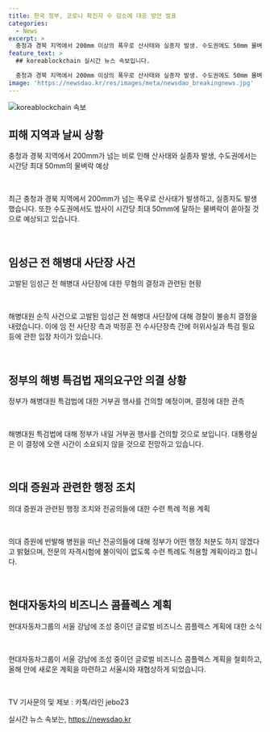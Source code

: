 ```yaml
---
title: 한국 정부, 코로나 확진자 수 감소에 대응 방안 발표
categories:
  - News
excerpt: >
  충청과 경북 지역에서 200mm 이상의 폭우로 산사태와 실종자 발생. 수도권에도 50mm 물벼락 예상. 해병대 사단장 임성근 무혐의 결론, 허위사실 명예훼손 주장. 정부, 해병 특검법 거부권 행사 예고. 의대 증원 반발 전공의 행정처분 철회, 수련 특례 적용 예정. 현대차, 강남 비즈니스 콤플렉스 계획 철회, 재협상 예정. #산사태 #임성근 #해병대원 #전공의 #현대차그룹
feature_text: >
  ## koreablockchain 실시간 뉴스 속보입니다.

  충청과 경북 지역에서 200mm 이상의 폭우로 산사태와 실종자 발생. 수도권에도 50mm 물벼락 예상. 해병대 사단장 임성근 무혐의 결론, 허위사실 명예훼손 주장. 정부, 해병 특검법 거부권 행사 예고. 의대 증원 반발 전공의 행정처분 철회, 수련 특례 적용 예정. 현대차, 강남 비즈니스 콤플렉스 계획 철회, 재협상 예정. #산사태 #임성근 #해병대원 #전공의 #현대차그룹
image: 'https://newsdao.kr/res/images/meta/newsdao_breakingnews.jpg'
---
```


<p><img src="https://newsdao.kr/res/images/meta/newsdao_breakingnews.jpg" alt="koreablockchain 속보" /></p>

<h2 data-ke-size="size26">피해 지역과 날씨 상황</h2>

<p data-ke-size="size16">충청과 경북 지역에서 200mm가 넘는 비로 인해 산사태와 실종자 발생, 수도권에서는 시간당 최대 50mm의 물벼락 예상</p>

<p data-ke-size="size16">&nbsp;</p>

<p data-ke-size="size16">최근 충청과 경북 지역에서 200mm가 넘는 폭우로 산사태가 발생하고, 실종자도 발생했습니다. 또한 수도권에서도 밤사이 시간당 최대 50mm에 달하는 물벼락이 쏟아질 것으로 예상되고 있습니다.</p>

<p data-ke-size="size16">&nbsp;</p>

<h2 data-ke-size="size26">임성근 전 해병대 사단장 사건</h2>

<p data-ke-size="size16">고발된 임성근 전 해병대 사단장에 대한 무혐의 결정과 관련된 현황</p>

<p data-ke-size="size16">&nbsp;</p>

<p data-ke-size="size16">해병대원 순직 사건으로 고발된 임성근 전 해병대 사단장에 대해 경찰이 불송치 결정을 내렸습니다. 이에 임 전 사단장 측과 박정훈 전 수사단장측 간에 허위사실과 특검 필요 등에 관한 입장 차이가 있습니다.</p>

<p data-ke-size="size16">&nbsp;</p>

<h2 data-ke-size="size26">정부의 해병 특검법 재의요구안 의결 상황</h2>

<p data-ke-size="size16">정부가 해병대원 특검법에 대한 거부권 행사를 건의할 예정이며, 결정에 대한 관측</p>

<p data-ke-size="size16">&nbsp;</p>

<p data-ke-size="size16">해병대원 특검법에 대해 정부가 내일 거부권 행사를 건의할 것으로 보입니다. 대통령실은 이 결정에 오랜 시간이 소요되지 않을 것으로 전망하고 있습니다.</p>

<p data-ke-size="size16">&nbsp;</p>

<h2 data-ke-size="size26">의대 증원과 관련한 행정 조치</h2>

<p data-ke-size="size16">의대 증원과 관련된 행정 조치와 전공의들에 대한 수련 특례 적용 계획</p>

<p data-ke-size="size16">&nbsp;</p>

<p data-ke-size="size16">의대 증원에 반발해 병원을 떠난 전공의들에 대해 정부가 어떤 행정 처분도 하지 않겠다고 밝혔으며, 전문의 자격시험에 불이익이 없도록 수련 특례도 적용할 계획이라고 합니다.</p>

<p data-ke-size="size16">&nbsp;</p>

<h2 data-ke-size="size26">현대자동차의 비즈니스 콤플렉스 계획</h2>

<p data-ke-size="size16">현대자동차그룹의 서울 강남에 조성 중이던 글로벌 비즈니스 콤플렉스 계획에 대한 소식</p>

<p data-ke-size="size16">&nbsp;</p>

<p data-ke-size="size16">현대자동차그룹이 서울 강남에 조성 중이던 글로벌 비즈니스 콤플렉스 계획을 철회하고, 올해 안에 새로운 계획을 마련하고 서울시와 재협상하게 되었습니다.</p>

<p data-ke-size="size16">&nbsp;</p>

<p data-ke-size="size16">TV 기사문의 및 제보 : 카톡/라인 jebo23</p>
실시간 뉴스 속보는, <a href="https://newsdao.kr" rel="dofollow">https://newsdao.kr</a>


